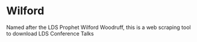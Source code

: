 # Wilford
Named after the LDS Prophet Wilford Woodruff, this is a web scraping tool to download LDS Conference Talks
